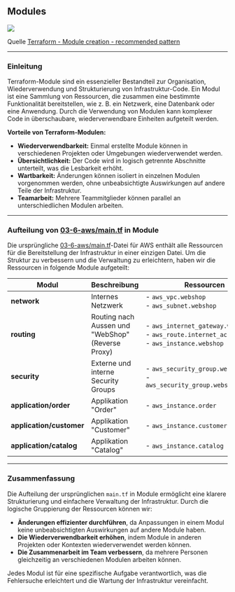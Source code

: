 ## Modules

![](https://developer.hashicorp.com/_next/image?url=https%3A%2F%2Fcontent.hashicorp.com%2Fapi%2Fassets%3Fproduct%3Dtutorials%26version%3Dmain%26asset%3Dpublic%252Fimg%252Fterraform%252Frecommended-patterns%252Fnetwork-module.png%26width%3D3305%26height%3D1676&w=3840&q=75&dpl=dpl_GALqHaXkWTJP2WQZx1hTcX21A5MZ)

Quelle [Terraform - Module creation - recommended pattern](https://developer.hashicorp.com/terraform/tutorials/modules/pattern-module-creation)

- - -

### Einleitung

Terraform-Module sind ein essenzieller Bestandteil zur Organisation, Wiederverwendung und Strukturierung von Infrastruktur-Code. Ein Modul ist eine Sammlung von Ressourcen, die zusammen eine bestimmte Funktionalität bereitstellen, wie z. B. ein Netzwerk, eine Datenbank oder eine Anwendung. Durch die Verwendung von Modulen kann komplexer Code in überschaubare, wiederverwendbare Einheiten aufgeteilt werden.

**Vorteile von Terraform-Modulen:**

- **Wiederverwendbarkeit:** Einmal erstellte Module können in verschiedenen Projekten oder Umgebungen wiederverwendet werden.
- **Übersichtlichkeit:** Der Code wird in logisch getrennte Abschnitte unterteilt, was die Lesbarkeit erhöht.
- **Wartbarkeit:** Änderungen können isoliert in einzelnen Modulen vorgenommen werden, ohne unbeabsichtigte Auswirkungen auf andere Teile der Infrastruktur.
- **Teamarbeit:** Mehrere Teammitglieder können parallel an unterschiedlichen Modulen arbeiten.

---

### Aufteilung von [03-6-aws/main.tf](../03-6-aws/main.tf) in Module

Die ursprüngliche [03-6-aws/main.tf](../03-6-aws/main.tf)-Datei für AWS enthält alle Ressourcen für die Bereitstellung der Infrastruktur in einer einzigen Datei. Um die Struktur zu verbessern und die Verwaltung zu erleichtern, haben wir die Ressourcen in folgende Module aufgeteilt:

| **Modul**                 | **Beschreibung**                                        | **Ressourcen**                                                                                         |
|---------------------------|---------------------------------------------------------|---------------------------------------------------------------------------------------------------------|
| **network**               | Internes Netzwerk                                       | - `aws_vpc.webshop`<br>- `aws_subnet.webshop`                                           |
| **routing**               | Routing nach Aussen und "WebShop" (Reverse Proxy)       | - `aws_internet_gateway.webshop`<br>- `aws_route.internet_access`<br>- `aws_instance.webshop`     |
| **security**              | Externe und interne Security Groups                     | - `aws_security_group.webshop`<br>- `aws_security_group.webshop_intern`                         |
| **application/order**     | Applikation "Order"                                     | - `aws_instance.order`                                                                          |
| **application/customer**  | Applikation "Customer"                                  | - `aws_instance.customer`                                                                       |
| **application/catalog**   | Applikation "Catalog"                                   | - `aws_instance.catalog`                                                                        |

---

### **Zusammenfassung**

Die Aufteilung der ursprünglichen `main.tf` in Module ermöglicht eine klarere Strukturierung und einfachere Verwaltung der Infrastruktur. Durch die logische Gruppierung der Ressourcen können wir:

- **Änderungen effizienter durchführen**, da Anpassungen in einem Modul keine unbeabsichtigten Auswirkungen auf andere Module haben.
- **Die Wiederverwendbarkeit erhöhen**, indem Module in anderen Projekten oder Kontexten wiederverwendet werden können.
- **Die Zusammenarbeit im Team verbessern**, da mehrere Personen gleichzeitig an verschiedenen Modulen arbeiten können.

Jedes Modul ist für eine spezifische Aufgabe verantwortlich, was die Fehlersuche erleichtert und die Wartung der Infrastruktur vereinfacht.





